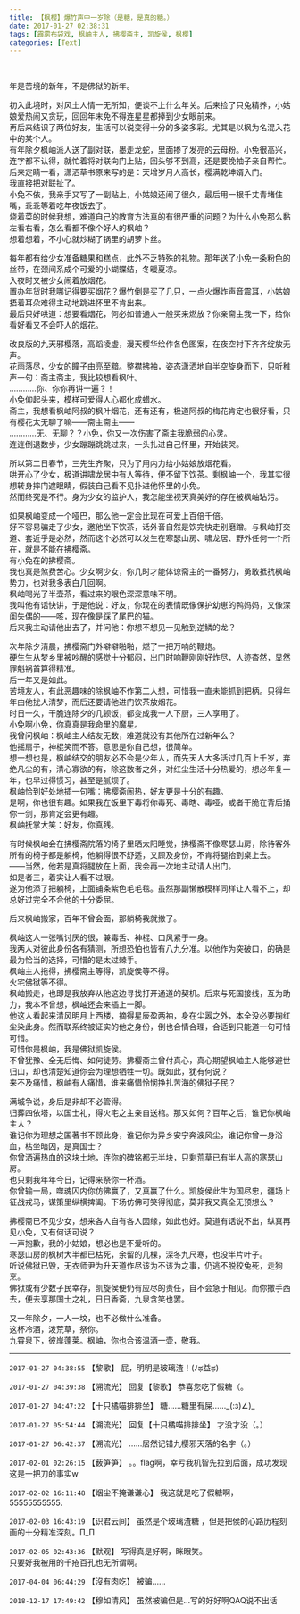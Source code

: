 ```yaml
---
title: 【枫樱】爆竹声中一岁除（是糖，是真的糖。）
date: 2017-01-27 02:38:31
tags: [霹雳布袋戏, 枫岫主人, 拂樱斋主, 凯旋侯, 枫樱]
categories: [Text]
---
```


<p dir="ltr"  ><br /></p> 
<p dir="ltr"  >年是苦境的新年，不是佛狱的新年。</p> 
<p dir="ltr"  >初入此境时，对风土人情一无所知，便谈不上什么年关。后来捡了只兔精养，小姑娘爱热闹又贪玩，回回年末免不得连星星都捧到少女眼前来。<br />再后来结识了两位好友，生活可以说变得十分的多姿多彩。尤其是以枫为名混入花中的某个人。<br />有年除夕枫岫派人送了副对联，墨走龙蛇，里面掺了发亮的云母粉。小免很高兴，连字都不认得，就忙着将对联向门上贴，回头够不到高，还是要挽袖子亲自帮忙。<br />后来定睛一看，潇洒草书原来写的是：天增岁月人高长，樱满乾坤婿入门。<br />我直接把对联扯了。<br />小免不依，我亲手又写了一副贴上，小姑娘还闹了很久，最后用一根千丈青堵住嘴，乖乖等着吃年夜饭去了。<br />烧着菜的时候我想，难道自己的教育方法真的有很严重的问题？为什么小免那么黏左看右看，怎么看都不像个好人的枫岫？<br />想着想着，不小心就炒糊了锅里的胡萝卜丝。</p> 
<p dir="ltr"  >每年都有给少女准备糖果和糕点，此外不乏特殊的礼物。那年送了小免一条粉色的丝带，在颈间系成个可爱的小蝴蝶结，冬暖夏凉。<br />入夜时又被少女闹着放烟花。<br />置办年货时我哪记得要买烟花？爆竹倒是买了几只，一点火爆炸声音震耳，小姑娘捂着耳朵难得主动地跳进怀里不肯出来。<br />最后只好哄道：想要看烟花，何必如普通人一般买来燃放？你亲斋主我一下，给你看好看又不会吓人的烟花。</p> 
<p dir="ltr"  >改良版的九天邪樱落，高蹈凌虚，漫天樱华绘作各色图案，在夜空衬下齐齐绽放无声。<br />花雨落尽，少女的瞳子由亮至黯。整襟拂袖，姿态潇洒地自半空旋身而下，只听稚声一句：斋主斋主，我比较想看枫叶。<br />…………你、你你再讲一遍？！<br />小免仰起头来，模样可爱得人心都化成蜡水。<br />斋主，我想看枫岫阿叔的枫叶烟花，还有还有，极道阿叔的梅花肯定也很好看，只有樱花太无聊了嘛——斋主斋主——<br />…………无、无聊？？小免，你又一次伤害了斋主我脆弱的心灵。<br />连连倒退数步，少女蹦蹦跳跳过来，一头扎进自己怀里，开始装哭。</p> 
<p dir="ltr"  >所以第二日春节，三先生齐聚，只为了用内力给小姑娘放烟花看。<br />哄开心了少女，极道讲啸龙居中有人等待，便不留下饮茶。剩枫岫一个，我其实很想转身摔门遮眼睛，假装自己看不见扑进他怀里的小免。<br />然而终究是不行。身为少女的监护人，我怎能坐视天真美好的存在被枫岫玷污。</p> 
<p dir="ltr"  >如果枫岫变成一个哑巴，那么他一定会比现在可爱上百倍千倍。<br />好不容易骗走了少女，邀他坐下饮茶，话外音自然是饮完快走别磨蹭。与枫岫打交道、套近乎是必然，然而这个必然可以发生在寒瑟山房、啸龙居、野外任何一个所在，就是不能在拂樱斋。<br />有小免在的拂樱斋。<br />我也真是煞费苦心。少女啊少女，你几时才能体谅斋主的一番努力，勇敢抵抗枫岫势力，也对我多表白几回啊。<br />枫岫喝光了半壶茶，看过来的眼色深深意味不明。<br />我叫他有话快讲，于是他说：好友，你现在的表情既像保护幼崽的鸭妈妈，又像深闺失偶的——咳，现在像是踩了尾巴的猫。<br />后来我主动请他出去了，并问他：你想不想见一见触到逆鳞的龙？</p> 
<p dir="ltr"  >次年除夕清晨，拂樱斋门外噼噼啪啪，燃了一把万响的鞭炮。<br />硬生生从梦乡里被吵醒的感觉十分郁闷，出门时响鞭刚刚好炸尽，人迹杳然，显然罪魁祸首算得精准。<br />后一年又是如此。<br />苦境友人，有此恶趣味的除枫岫不作第二人想，可惜我一直未能抓到把柄。只得年年由他扰人清梦，而后还要请他进门饮茶放烟花。<br />时日一久，干脆连除夕的几顿饭，都变成我一人下厨，三人享用了。<br />小免啊小免，你真真是我命里的魔星。<br />我曾问枫岫：枫岫主人结友无数，难道就没有其他所在过新年么？<br />他摇扇子，神棍笑而不答。意思是你自己想，很简单。<br />想一想也是，枫岫结交的朋友必不会是少年人，而先天人大多活过几百上千岁，弃绝凡尘的有，清心寡欲的有，除这数者之外，对红尘生活十分热爱的，想必年复一年，也早过得惯习，甚至是腻烦了。<br />枫岫恰到好处地插一句嘴：拂樱斋闹热，好友更是十分的有趣。<br />是啊，你也很有趣。如果我在饭里下毒将你毒死、毒瞎、毒哑，或者干脆在背后捅你一剑，那肯定会更有趣。<br />枫岫抚掌大笑：好友，你真残。</p> 
<p dir="ltr"  >有时候枫岫会在拂樱斋院落的椅子里晒太阳睡觉，拂樱斋不像寒瑟山房，除待客外所有的椅子都是躺椅，他躺得很不舒适，又顾及身份，不肯将腿抬到桌上去。<br />——当然，他若是真将腿放在上面，我会再一次地主动请人出门。<br />如是者三，着实让人看不过眼。<br />遂为他添了把躺椅，上面铺条紫色毛毛毯。虽然那副懒散模样同样让人看不上，却总好过完全不合他的十分委屈。</p> 
<p dir="ltr"  >后来枫岫搬家，百年不曾会面，那躺椅我就撤了。</p> 
<p dir="ltr"  >枫岫这人一张嘴讨厌的很，兼毒舌、神棍、口风紧于一身。<br />我两人对彼此身份各有猜测，所想恐怕也皆有八九分准。以他作为突破口，的确是最为恰当的选择，可惜的是太过棘手。<br />枫岫主人拖得，拂樱斋主等得，凯旋侯等不得。<br />火宅佛狱等不得。<br />枫岫搬走，也即是我放弃从他这边寻找打开通道的契机。后来与死国接线，互为助力，我本不曾想，枫岫还会来插上一脚。<br />他这人看起来清风明月上西楼，摘得星辰盈两袖，身在尘嚣之外，本全没必要掬红尘染此身。然而联系终被证实的他之身份，倒也合情合理，合适到只能道一句可惜可惜。<br />可惜你是枫岫，我是佛狱凯旋侯。<br />不曾犹豫、全无后悔、如何徒劳。拂樱斋主曾付真心，真心期望枫岫主人能够避世归山，却也清楚知道你会为理想牺牲一切。既如此，犹有何说？<br />来不及痛惜，枫岫有人痛惜，谁来痛惜怜悯挣扎苦海的佛狱子民？</p> 
<p dir="ltr"  >满城争说，身后是非却不必管得。 <br />归葬四依塔，以国士礼，得火宅之主亲自送棺。那又如何？百年之后，谁记你枫岫主人？<br />谁记你为理想之国著书不顾此身，谁记你为异乡安宁奔波风尘，谁记你曾一身浴血，枯坐暗囚，是真国士？<br />你曾洒遍热血的这块土地，连你的碑铭都无半块，只剩荒草已有半人高的寒瑟山房。<br />也只剩我年年今日，记得来祭你一杯酒。<br />你曾输一局，噬魂囚内你仿佛赢了，又真赢了什么。凯旋侯此生为国尽忠，疆场上征战戎马，谋策里纵横捭阖。下场仿佛可笑得彻底，莫非我又真全无预想么？</p> 
<p dir="ltr"  >拂樱斋已不见少女，想来各人自有各人因缘，如此也好。莫道有话说不出，纵真再见小免，又有何话可说？<br />一声抱歉，我的小姑娘，想必也是不爱听的。<br />寒瑟山房的枫树大半都已枯死，余留的几棵，深冬九尺寒，也没半片叶子。<br />听说佛狱已毁，无衣师尹为升天道作尽该为不该为之事，仍逃不脱狡兔死，走狗烹。<br />佛狱或有少数子民幸存，凯旋侯便仍有应尽的责任，自不会急于相见。而你撒手西去，便去享那国士之礼，日日香斋，九泉含笑也罢。</p> 
<p dir="ltr"  >又一年除夕，一人一坟，也不必做什么准备。<br />这杯冷酒，泼荒草，祭你。<br />九霄泉下，彼岸蓬莱。枫岫，你也合该温酒一壶，敬我。</p>

<!-- more -->

---

`2017-01-27 04:38:55` 【黎歌】 屁，明明是玻璃渣！(ﾉಥ益ಥ)

`2017-01-27 04:39:38` 【溯流光】 回复【黎歌】 恭喜您吃了假糖（。

`2017-01-27 04:47:22` 【十只橘喵排排坐】 糖……糖里有屎……\_(:з)∠)\_

`2017-01-27 05:54:44` 【溯流光】 回复【十只橘喵排排坐】 才没才没（。）

`2017-01-27 06:42:37` 【溯流光】 ……居然记错九樱邪天落的名字（。）

`2017-02-01 02:26:15` 【薮笋笋】 。。flag啊，幸亏我机智先拉到后面，成功发现这是一把刀的事实w

`2017-02-02 16:11:48` 【烟尘不掩谦谦心】 我这就是吃了假糖啊，55555555555.

`2017-02-03 16:43:19` 【识君云间】 虽然是个玻璃渣糖 ，但是把侯的心路历程刻画的十分精准深刻。∏\_∏

`2017-02-05 02:43:36` 【默观】 写得真是好啊，眯眼笑。   
只要好我被用的千疮百孔也无所谓啊。

`2017-04-04 06:44:29` 【沒有肉吃】 被骗……

`2018-12-17 17:49:42` 【穆如清风】 虽然被骗但是…写的好好啊QAQ说不出话
